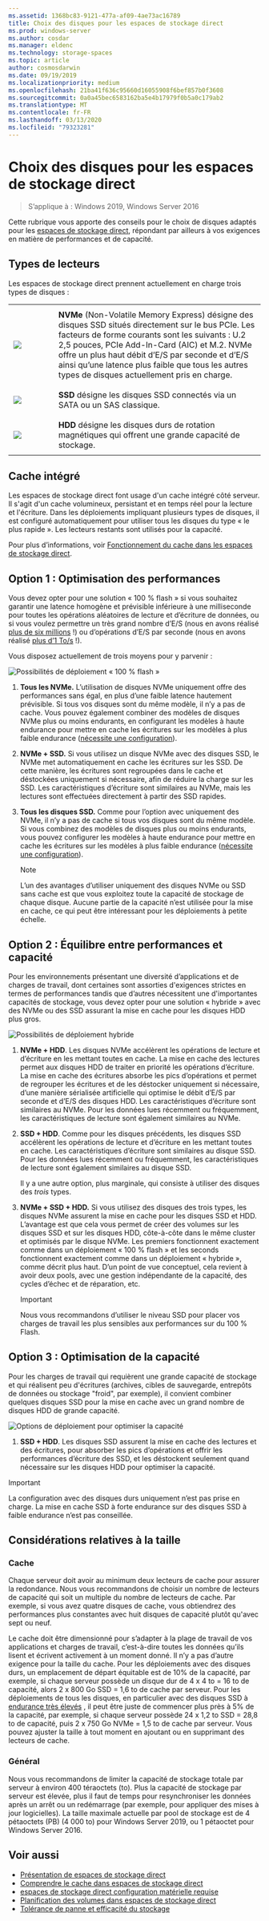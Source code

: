 ```yaml
---
ms.assetid: 1368bc83-9121-477a-af09-4ae73ac16789
title: Choix des disques pour les espaces de stockage direct
ms.prod: windows-server
ms.author: cosdar
ms.manager: eldenc
ms.technology: storage-spaces
ms.topic: article
author: cosmosdarwin
ms.date: 09/19/2019
ms.localizationpriority: medium
ms.openlocfilehash: 21ba41f636c95660d16055908f6bef857b0f3608
ms.sourcegitcommit: 0a0a45bec6583162ba5e4b17979f0b5a0c179ab2
ms.translationtype: MT
ms.contentlocale: fr-FR
ms.lasthandoff: 03/13/2020
ms.locfileid: "79323281"
---
```

# <a name="choosing-drives-for-storage-spaces-direct"></a>Choix des disques pour les espaces de stockage direct

>S’applique à : Windows 2019, Windows Server 2016

Cette rubrique vous apporte des conseils pour le choix de disques adaptés pour les [espaces de stockage direct](storage-spaces-direct-overview.md), répondant par ailleurs à vos exigences en matière de performances et de capacité.

## <a name="drive-types"></a>Types de lecteurs

Les espaces de stockage direct prennent actuellement en charge trois types de disques :

<table>
    <tr style="border: 0;">
        <td style="padding: 10px; border: 0; width:70px">
            <img src="media/understand-the-cache/NVMe-100px.png">
        </td>
        <td style="padding: 10px; border: 0;" valign="middle">
            <b>NVMe</b> (Non-Volatile Memory Express) désigne des disques SSD situés directement sur le bus PCIe. Les facteurs de forme courants sont les suivants : U.2 2,5 pouces, PCIe Add-In-Card (AIC) et M.2. NVMe offre un plus haut débit d’E/S par seconde et d’E/S ainsi qu’une latence plus faible que tous les autres types de disques actuellement pris en charge.
        </td>
    </tr>
    <tr style="border: 0;">
        <td style="padding: 10px; border: 0; width:70px" >
            <img src="media/understand-the-cache/SSD-100px.png">
        </td>
        <td style="padding: 10px; border: 0;" valign="middle">
            <b>SSD</b> désigne les disques SSD connectés via un SATA ou un SAS classique.
        </td>
    </tr>
    <tr style="border: 0;">
        <td style="padding: 10px; border: 0; width:70px">
            <img src="media/understand-the-cache/HDD-100px.png">
        </td>
        <td style="padding: 10px; border: 0;" valign="middle">
            <b>HDD</b> désigne les disques durs de rotation magnétiques qui offrent une grande capacité de stockage.
        </td>
    </tr>
</table>

## <a name="built-in-cache"></a>Cache intégré

Les espaces de stockage direct font usage d'un cache intégré côté serveur. Il s'agit d'un cache volumineux, persistant et en temps réel pour la lecture et l'écriture. Dans les déploiements impliquant plusieurs types de disques, il est configuré automatiquement pour utiliser tous les disques du type « le plus rapide ». Les lecteurs restants sont utilisés pour la capacité.

Pour plus d’informations, voir [Fonctionnement du cache dans les espaces de stockage direct](understand-the-cache.md).

## <a name="option-1--maximizing-performance"></a>Option 1 : Optimisation des performances

Vous devez opter pour une solution « 100 % flash » si vous souhaitez garantir une latence homogène et prévisible inférieure à une milliseconde pour toutes les opérations aléatoires de lecture et d’écriture de données, ou si vous voulez permettre un très grand nombre d’E/S (nous en avons réalisé [plus de six millions](https://www.youtube.com/watch?v=0LviCzsudGY&t=28m) !) ou d’opérations d’E/S par seconde (nous en avons réalisé [plus d’1 To/s](https://www.youtube.com/watch?v=-LK2ViRGbWs&t=16m50s) !).

Vous disposez actuellement de trois moyens pour y parvenir :

![Possibilités de déploiement « 100 % flash »](media/choosing-drives-and-resiliency-types/All-Flash-Deployment-Possibilities.png)

1. **Tous les NVMe.** L’utilisation de disques NVMe uniquement offre des performances sans égal, en plus d’une faible latence hautement prévisible. Si tous vos disques sont du même modèle, il n’y a pas de cache. Vous pouvez également combiner des modèles de disques NVMe plus ou moins endurants, en configurant les modèles à haute endurance pour mettre en cache les écritures sur les modèles à plus faible endurance ([nécessite une configuration](understand-the-cache.md#manual-configuration)).

2. **NVMe + SSD.** Si vous utilisez un disque NVMe avec des disques SSD, le NVMe met automatiquement en cache les écritures sur les SSD. De cette manière, les écritures sont regroupées dans le cache et déstockées uniquement si nécessaire, afin de réduire la charge sur les SSD. Les caractéristiques d’écriture sont similaires au NVMe, mais les lectures sont effectuées directement à partir des SSD rapides.

3. **Tous les disques SSD.** Comme pour l’option avec uniquement des NVMe, il n’y a pas de cache si tous vos disques sont du même modèle. Si vous combinez des modèles de disques plus ou moins endurants, vous pouvez configurer les modèles à haute endurance pour mettre en cache les écritures sur les modèles à plus faible endurance ([nécessite une configuration](understand-the-cache.md#manual-configuration)).

   >[!NOTE]
   > L’un des avantages d’utiliser uniquement des disques NVMe ou SSD sans cache est que vous exploitez toute la capacité de stockage de chaque disque. Aucune partie de la capacité n’est utilisée pour la mise en cache, ce qui peut être intéressant pour les déploiements à petite échelle.

## <a name="option-2--balancing-performance-and-capacity"></a>Option 2 : Équilibre entre performances et capacité

Pour les environnements présentant une diversité d’applications et de charges de travail, dont certaines sont assorties d'exigences strictes en termes de performances tandis que d’autres nécessitent une d'importantes capacités de stockage, vous devez opter pour une solution « hybride » avec des NVMe ou des SSD assurant la mise en cache pour les disques HDD plus gros.

![Possibilités de déploiement hybride](media/choosing-drives-and-resiliency-types/Hybrid-Deployment-Possibilities.png)

1. **NVMe + HDD**. Les disques NVMe accélèrent les opérations de lecture et d’écriture en les mettant toutes en cache. La mise en cache des lectures permet aux disques HDD de traiter en priorité les opérations d’écriture. La mise en cache des écritures absorbe les pics d’opérations et permet de regrouper les écritures et de les déstocker uniquement si nécessaire, d’une manière sérialisée artificielle qui optimise le débit d’E/S par seconde et d’E/S des disques HDD. Les caractéristiques d’écriture sont similaires au NVMe. Pour les données lues récemment ou fréquemment, les caractéristiques de lecture sont également similaires au NVMe.

2. **SSD + HDD**. Comme pour les disques précédents, les disques SSD accélèrent les opérations de lecture et d’écriture en les mettant toutes en cache. Les caractéristiques d’écriture sont similaires au disque SSD. Pour les données lues récemment ou fréquemment, les caractéristiques de lecture sont également similaires au disque SSD.

    Il y a une autre option, plus marginale, qui consiste à utiliser des disques des *trois* types.

3. **NVMe + SSD + HDD.** Si vous utilisez des disques des trois types, les disques NVMe assurent la mise en cache pour les disques SSD et HDD. L’avantage est que cela vous permet de créer des volumes sur les disques SSD et sur les disques HDD, côte-à-côte dans le même cluster et optimisés par le disque NVMe. Les premiers fonctionnent exactement comme dans un déploiement « 100 % flash » et les seconds fonctionnent exactement comme dans un déploiement « hybride », comme décrit plus haut. D’un point de vue conceptuel, cela revient à avoir deux pools, avec une gestion indépendante de la capacité, des cycles d’échec et de réparation, etc.

   >[!IMPORTANT]
   > Nous vous recommandons d’utiliser le niveau SSD pour placer vos charges de travail les plus sensibles aux performances sur du 100 % Flash.

## <a name="option-3--maximizing-capacity"></a>Option 3 : Optimisation de la capacité

Pour les charges de travail qui requièrent une grande capacité de stockage et qui réalisent peu d'écritures (archives, cibles de sauvegarde, entrepôts de données ou stockage "froid", par exemple), il convient combiner quelques disques SSD pour la mise en cache avec un grand nombre de disques HDD de grande capacité.

![Options de déploiement pour optimiser la capacité](media/choosing-drives-and-resiliency-types/maximizing-capacity.png)

1. **SSD + HDD**. Les disques SSD assurent la mise en cache des lectures et des écritures, pour absorber les pics d’opérations et offrir les performances d’écriture des SSD, et les déstockent seulement quand nécessaire sur les disques HDD pour optimiser la capacité.

>[!IMPORTANT]
>La configuration avec des disques durs uniquement n’est pas prise en charge. La mise en cache SSD à forte endurance sur des disques SSD à faible endurance n’est pas conseillée.

## <a name="sizing-considerations"></a>Considérations relatives à la taille

### <a name="cache"></a>Cache

Chaque serveur doit avoir au minimum deux lecteurs de cache pour assurer la redondance. Nous vous recommandons de choisir un nombre de lecteurs de capacité qui soit un multiple du nombre de lecteurs de cache. Par exemple, si vous avez quatre disques de cache, vous obtiendrez des performances plus constantes avec huit disques de capacité plutôt qu'avec sept ou neuf.

Le cache doit être dimensionné pour s’adapter à la plage de travail de vos applications et charges de travail, c’est-à-dire toutes les données qu’ils lisent et écrivent activement à un moment donné. Il n’y a pas d’autre exigence pour la taille du cache. Pour les déploiements avec des disques durs, un emplacement de départ équitable est de 10% de la capacité, par exemple, si chaque serveur possède un disque dur de 4 x 4 to = 16 to de capacité, alors 2 x 800 Go SSD = 1,6 to de cache par serveur. Pour les déploiements de tous les disques, en particulier avec des disques SSD à [endurance très élevés](https://blogs.technet.microsoft.com/filecab/2017/08/11/understanding-dwpd-tbw/) , il peut être juste de commencer plus près à 5% de la capacité, par exemple, si chaque serveur possède 24 x 1,2 to SSD = 28,8 to de capacité, puis 2 x 750 Go NVMe = 1,5 to de cache par serveur. Vous pouvez ajuster la taille à tout moment en ajoutant ou en supprimant des lecteurs de cache.

### <a name="general"></a>Général

Nous vous recommandons de limiter la capacité de stockage totale par serveur à environ 400 téraoctets (to). Plus la capacité de stockage par serveur est élevée, plus il faut de temps pour resynchroniser les données après un arrêt ou un redémarrage (par exemple, pour appliquer des mises à jour logicielles). La taille maximale actuelle par pool de stockage est de 4 pétaoctets (PB) (4 000 to) pour Windows Server 2019, ou 1 pétaoctet pour Windows Server 2016.

## <a name="see-also"></a>Voir aussi

- [Présentation de espaces de stockage direct](storage-spaces-direct-overview.md)
- [Comprendre le cache dans espaces de stockage direct](understand-the-cache.md)
- [espaces de stockage direct configuration matérielle requise](storage-spaces-direct-hardware-requirements.md)
- [Planification des volumes dans espaces de stockage direct](plan-volumes.md)
- [Tolérance de panne et efficacité du stockage](storage-spaces-fault-tolerance.md)
